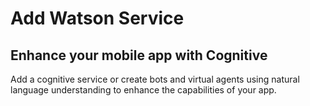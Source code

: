 # Add Watson Service
## Enhance your mobile app with Cognitive

Add a cognitive service or create bots and virtual agents using natural language understanding to enhance the capabilities of your app.
